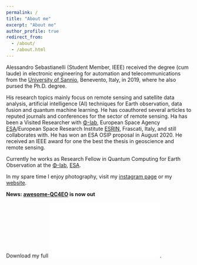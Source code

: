 ```yaml
---
permalink: /
title: "About me"
excerpt: "About me"
author_profile: true
redirect_from: 
  - /about/
  - /about.html
---
```


Alessandro Sebastianelli (Student Member, IEEE) received the degree (cum laude) in electronic engineering for automation and telecommunications from the [University of Sannio][sannio], Benevento, Italy, in 2019, where he also pursed the Ph.D. degree. 

His research topics mainly focus on remote sensing and satellite data analysis, artificial intelligence (AI) techniques for Earth observation, data fusion and quantum machine learning. He has coauthored several articles to reputed journals and conferences for the sector of remote sensing. Ha has been a Visited Researcher with [Φ-lab][Φ-lab], European Space Agency [ESA][ESA]/European Space Research Institute [ESRIN](ESRIN), Frascati, Italy, and still collaborates with. He has won an ESA OSIP proposal in August 2020. He received an IEEE award for one the best the thesis in geoscience and remote sensing.

Currently he works as Research Fellow in Quantum Computing for Earth Observation at the [Φ-lab][Φ-lab], [ESA][ESA].

In my spare time I enjoy photography, visit my [instagram page][insta] or my [website][photo].

**News: [awesome-QC4EO][aqc4eo] is now out**

Download my full ![Curriculum Vitae here](/images/cv_asebastianelli.pdf).


[sannio]: https://www.unisannio.it/
[ESA]: http://www.esa.int/
[ESRIN]: http://www.esa.int/About_Us/ESRIN
[Φ-lab]: https://philab.phi.esa.int/
[photo]: https://alessandrosebastianelli.github.io/photography/index.html
[insta]: https://www.instagram.com/a.sebastianelli_photographer/
[aqc4eo]: https://alessandrosebastianelli.github.io/awesome-QC4EO